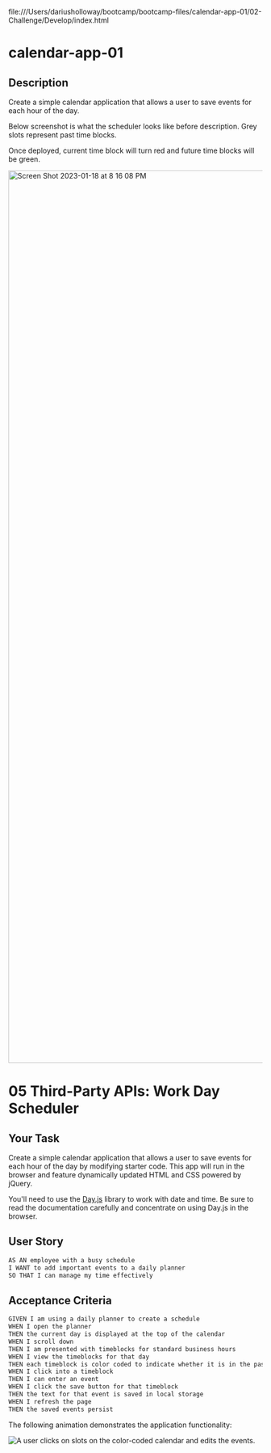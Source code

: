 file:///Users/dariusholloway/bootcamp/bootcamp-files/calendar-app-01/02-Challenge/Develop/index.html


# calendar-app-01
## Description
Create a simple calendar application that allows a user to save events for each hour of the day.


Below screenshot is what the scheduler looks like before description. Grey slots represent past time blocks. 

Once deployed, current time block will turn red and future time blocks will be green. 

<img width="1767" alt="Screen Shot 2023-01-18 at 8 16 08 PM" src="https://user-images.githubusercontent.com/118576289/213332734-d93faa35-8c9a-4742-be4b-02166a35adb4.png">


# 05 Third-Party APIs: Work Day Scheduler

## Your Task

Create a simple calendar application that allows a user to save events for each hour of the day by modifying starter code. This app will run in the browser and feature dynamically updated HTML and CSS powered by jQuery.

You'll need to use the [Day.js](https://day.js.org/en/) library to work with date and time. Be sure to read the documentation carefully and concentrate on using Day.js in the browser.

## User Story

```md
AS AN employee with a busy schedule
I WANT to add important events to a daily planner
SO THAT I can manage my time effectively
```

## Acceptance Criteria

```md
GIVEN I am using a daily planner to create a schedule
WHEN I open the planner
THEN the current day is displayed at the top of the calendar
WHEN I scroll down
THEN I am presented with timeblocks for standard business hours
WHEN I view the timeblocks for that day
THEN each timeblock is color coded to indicate whether it is in the past, present, or future
WHEN I click into a timeblock
THEN I can enter an event
WHEN I click the save button for that timeblock
THEN the text for that event is saved in local storage
WHEN I refresh the page
THEN the saved events persist
```

The following animation demonstrates the application functionality:

<!-- @TODO: create ticket to review/update image) -->
![A user clicks on slots on the color-coded calendar and edits the events.](./Assets/05-third-party-apis-homework-demo.gif)
